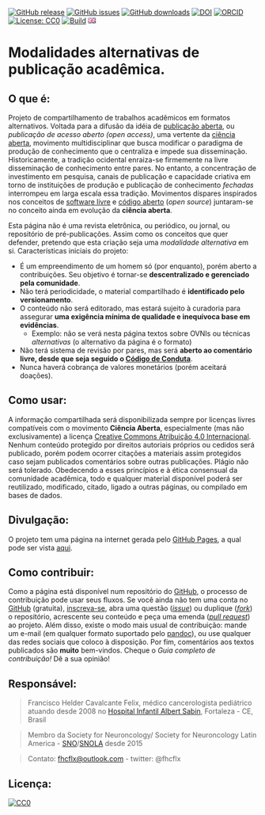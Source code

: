 [![GitHub release](https://img.shields.io/github/release/fhcflx/alt-pub.svg)](https://github.com/fhcflx/alt-pub/releases)
[![GitHub issues](https://img.shields.io/github/issues/fhcflx/alt-pub.svg)](https://github.com/fhcflx/alt-pub/issues)
[![GitHub downloads](https://img.shields.io/github/downloads/fhcflx/alt-pub/total.svg)](https://github.com/fhcflx/alt-pub/releases)
[![DOI](https://zenodo.org/badge/doi/10.5281/zenodo.594582.svg)](http://dx.doi.org/10.5281/zenodo.594582)
[![ORCID](https://img.shields.io/badge/ORCID-0000--0002--8398--0993-blue.svg)](http://orcid.org/0000-0002-8398-0993)
[![License: CC0](https://img.shields.io/badge/License-CC%200-lightgrey.svg)](https://creativecommons.org/share-your-work/public-domain/cc0/)
[![Build](https://img.shields.io/travis/fhcflx/alt-pub.svg)](https://travis-ci.org/fhcflx/alt-pub)
[![english](if_gb_4627.png)](README-en.md)

# Modalidades alternativas de publicação acadêmica.

## O que é:

Projeto de compartilhamento de trabalhos acadêmicos em formatos alternativos. Voltada para a difusão da idéia de [publicação aberta][pubab], ou _publicação de acesso aberto (open access)_, uma vertente da [ciência aberta][cia], movimento multidisciplinar que busca modificar o paradigma de produção de conhecimento que o centraliza e impede sua disseminação. Historicamente, a tradição ocidental enraiza-se firmemente na livre disseminação de conhecimento entre pares. No entanto, a concentração de investimento em pesquisa, canais de publicação e capacidade criativa em torno de instituições de produção e publicação de conhecimento _fechadas_ interrompeu em larga escala essa tradição. Movimentos díspares inspirados nos conceitos de [software livre][libre] e [código aberto][coda] (_open source_) juntaram-se no conceito ainda em evolução da **ciência aberta**.

Esta página não é uma revista eletrônica, ou periódico, ou jornal, ou repositório de pré-publicações. Assim como os conceitos que quer defender, pretendo que esta criação seja uma _modalidade alternativa_ em si. Características iniciais do projeto:

- É um empreendimento de um homem só (por enquanto), porém aberto a contribuições. Seu objetivo é tornar-se **descentralizado e gerenciado pela comunidade**.
- Não terá periodicidade, o material compartilhado é **identificado pelo versionamento**.
- O conteúdo não será editorado, mas estará sujeito à curadoria para assegurar **uma exigência mínima de qualidade e inequívoca base em evidências**.
  - Exemplo: não se verá nesta página textos sobre OVNIs ou técnicas _alternativas_ (o alternativo da página é o formato)
- Não terá sistema de revisão por pares, mas será **aberto ao comentário livre, desde que seja seguido o [Código de Conduta][conduta]**.
- Nunca haverá cobrança de valores monetários (porém aceitará doações).

## Como usar:

A informação compartilhada será disponibilizada sempre por licenças livres compatíveis com o movimento **Ciência Aberta**, especialmente (mas não exclusivamente) a licença [Creative Commons Atribuição 4.0 Internacional][ccby4]. Nenhum conteúdo protegido por direitos autoriais próprios ou cedidos será publicado, porém podem ocorrer citações a materiais assim protegidos caso sejam publicados comentários sobre outras publicações. Plágio não será tolerado. Obedecendo a esses princípios e à ética consensual da comunidade acadêmica, todo e qualquer material disponível poderá ser reutilizado, modificado, citado, ligado a outras páginas, ou compilado em bases de dados.

## Divulgação:

O projeto tem uma página na internet gerada pelo [GitHub Pages][pages], a qual pode ser vista [aqui][projeto].

## Como contribuir:

Como a página está disponível num repositório do [GitHub][gh], o processo de contribuição pode usar seus fluxos. Se você ainda não tem uma conta no [GitHub][gh] (gratuita), [inscreva-se][gh-i], abra uma questão ([_issue_][issue]) ou duplique ([_fork_][fork]) o repositório, acrescente seu conteúdo e peça uma emenda ([_pull request_][pull]) ao projeto. Além disso, existe o modo mais usual de contribuição: mande um e-mail (em qualquer formato suportado pelo [pandoc][pandoc]), ou use qualquer das redes sociais que coloco à disposição. Por fim, comentários aos textos publicados são **muito** bem-vindos. Cheque o _Guia completo de contribuição!_ Dê a sua opinião!

## Responsável:

> Francisco Helder Cavalcante Felix,
> médico cancerologista pediátrico
> atuando desde 2008 no [Hospital Infantil Albert Sabin][hias], Fortaleza - CE, Brasil

> Membro da Society for Neuroncology/ Society for Neuroncology Latin America - [SNO][sno]/[SNOLA][snola] desde 2015

> Contato: fhcflx@outlook.com - twitter: @fhcflx

## Licença:

<p xmlns:dct="http://purl.org/dc/terms/">
  <a rel="license"
     href="http://creativecommons.org/publicdomain/zero/1.0/">
    <img src="http://i.creativecommons.org/p/zero/1.0/88x31.png" style="border-style: none;" alt="CC0" />
  </a>
  <br />

[pubab]: https://pt.wikiversity.org/wiki/Manual_para_publicação_aberta_de_pesquisas
[cia]: https://pt.wikipedia.org/wiki/Ciência_aberta
[libre]: https://pt.wikipedia.org/wiki/Software_livre
[coda]: https://pt.wikipedia.org/wiki/Código_aberto
[conduta]: url
[pages]:https://pages.github.com
[ccby4]:https://creativecommons.org/licenses/by/4.0/deed.pt_BR
[projeto]:https://fhcflx.github.io/alt-pub
[gh]:https://github.com
[gh-i]:https://github.com/join?source=header-home
[issue]:https://github.com/fhcflx/cpc-neuro/issues/new
[fork]:https://help.github.com/articles/fork-a-repo/
[pull]:https://github.com/fhcflx/cpc-neuro/compare
[hias]:https://hias.ce.gov.br
[sbp]:https://www.sbp.com.br
[sobope]:https://www.sobope.org.br
[sno]:https://soc-neuro-onc.org
[snola]:https://snola.org
[pandoc]: https://pandoc.org

